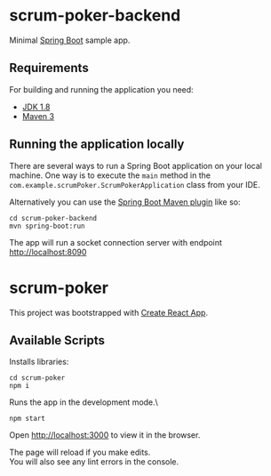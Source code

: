 # scrum-poker-backend

Minimal [Spring Boot](http://projects.spring.io/spring-boot/) sample app.

## Requirements

For building and running the application you need:

- [JDK 1.8](http://www.oracle.com/technetwork/java/javase/downloads/jdk8-downloads-2133151.html)
- [Maven 3](https://maven.apache.org)

## Running the application locally

There are several ways to run a Spring Boot application on your local machine. One way is to execute the `main` method in the `com.example.scrumPoker.ScrumPokerApplication` class from your IDE.

Alternatively you can use the [Spring Boot Maven plugin](https://docs.spring.io/spring-boot/docs/current/reference/html/build-tool-plugins-maven-plugin.html) like so:

```shell
cd scrum-poker-backend
mvn spring-boot:run
```

The app will run a socket connection server with endpoint [http://localhost:8090](http://localhost:3000)

# scrum-poker

This project was bootstrapped with [Create React App](https://github.com/facebook/create-react-app).

## Available Scripts

Installs libraries:

```shell
cd scrum-poker
npm i
```

Runs the app in the development mode.\

```shell
npm start
```
Open [http://localhost:3000](http://localhost:3000) to view it in the browser.

The page will reload if you make edits.\
You will also see any lint errors in the console.

